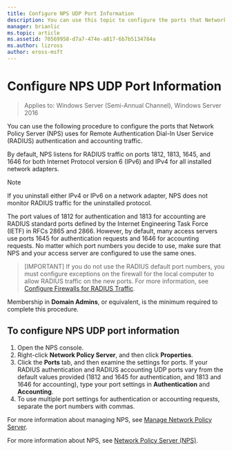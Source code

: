 ```yaml
---
title: Configure NPS UDP Port Information
description: You can use this topic to configure the ports that Network Policy Server (NPS) uses for Remote Authentication Dial-In User Service (RADIUS) authentication and accounting traffic in Windows Server 2016.
manager: brianlic
ms.topic: article
ms.assetid: 70569958-d7a7-474e-a817-6b7b5134784a
ms.author: lizross
author: eross-msft
---
```


# Configure NPS UDP Port Information

>Applies to: Windows Server (Semi-Annual Channel), Windows Server 2016

You can use the following procedure to configure the ports that Network Policy Server (NPS) uses for Remote Authentication Dial-In User Service \(RADIUS\) authentication and accounting traffic.

By default, NPS listens for RADIUS traffic on ports 1812, 1813, 1645, and 1646 for both Internet Protocol version 6 \(IPv6\) and IPv4 for all installed network adapters.

>[!NOTE]
>If you uninstall either IPv4 or IPv6 on a network adapter, NPS does not monitor RADIUS traffic for the uninstalled protocol.

The port values of 1812 for authentication and 1813 for accounting are RADIUS standard ports defined by the Internet Engineering Task Force \(IETF\) in RFCs 2865 and 2866. However, by default, many access servers use ports 1645 for authentication requests and 1646 for accounting requests. No matter which port numbers you decide to use, make sure that NPS and your access server are configured to use the same ones.

>[IMPORTANT]
>If you do not use the RADIUS default port numbers, you must configure exceptions on the firewall for the local computer to allow RADIUS traffic on the new ports. For more information, see [Configure Firewalls for RADIUS Traffic](nps-firewalls-configure.md).

Membership in **Domain Admins**, or equivalent, is the minimum required to complete this procedure.

## To configure NPS UDP port information

1. Open the NPS console.
2. Right-click **Network Policy Server**, and then click **Properties**.
3. Click the **Ports** tab, and then examine the settings for ports. If your RADIUS authentication and RADIUS accounting UDP ports vary from the default values provided (1812 and 1645 for authentication, and 1813 and 1646 for accounting), type your port settings in **Authentication** and **Accounting**.
4. To use multiple port settings for authentication or accounting requests, separate the port numbers with commas.

For more information about managing NPS, see [Manage Network Policy Server](nps-manage-top.md).

For more information about NPS, see [Network Policy Server (NPS)](nps-top.md).

